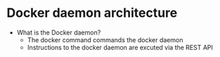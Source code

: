 # Docker daemon architecture
- What is the Docker daemon?
  - The docker command commands the docker daemon
  - Instructions to the docker daemon are excuted via the REST API